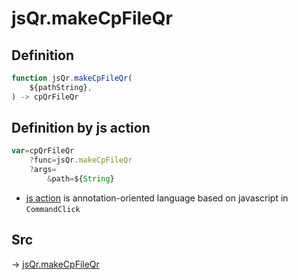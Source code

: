 # jsQr.makeCpFileQr

## Definition

```js.js
function jsQr.makeCpFileQr(
	${pathString},
) -> cpQrFileQr
```


## Definition by js action

```js.js
var=cpQrFileQr
	?func=jsQr.makeCpFileQr
	?args=
		&path=${String}
```

- [js action](#) is annotation-oriented language based on javascript in `CommandClick`



## Src

-> [jsQr.makeCpFileQr](https://github.com/puutaro/CommandClick/blob/master/app/src/main/java/com/puutaro/commandclick/fragment_lib/terminal_fragment/js_interface/qr/JsQr.kt#L228)


